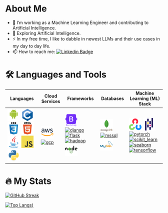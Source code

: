 # About Me

- :telescope: I’m working as a Machine Learning Engineer and contributing to Artificial Intelligence.
- :seedling: Exploring Artificial Intelligence.
- :zap: In my free time, I like to dabble in newest LLMs and their use cases in my day to day life.
- :mailbox: How to reach me: [![Linkedin Badge](https://img.shields.io/badge/-Abhimanyu-blue?style=flat&logo=Linkedin&logoColor=white)](https://www.linkedin.com/in/Abhimanyu9539/)


# :hammer_and_wrench: Languages and Tools


| Languages | Cloud Services | Frameworks | Databases | Machine Learning (ML) Stack |
|-----------|----------------|------------|-----------|-----------------------------|
| [<img src="https://raw.githubusercontent.com/devicons/devicon/master/icons/android/android-original-wordmark.svg" alt="android" width="40" height="40"/>](https://developer.android.com) [<img src="https://raw.githubusercontent.com/devicons/devicon/master/icons/c/c-original.svg" alt="c" width="40" height="40"/>](https://www.cprogramming.com/) [<img src="https://raw.githubusercontent.com/devicons/devicon/master/icons/css3/css3-original-wordmark.svg" alt="css3" width="40" height="40"/>](https://www.w3schools.com/css/) [<img src="https://raw.githubusercontent.com/devicons/devicon/master/icons/html5/html5-original-wordmark.svg" alt="html5" width="40" height="40"/>](https://www.w3.org/html/) [<img src="https://raw.githubusercontent.com/devicons/devicon/master/icons/java/java-original.svg" alt="java" width="40" height="40"/>](https://www.java.com) [<img src="https://raw.githubusercontent.com/devicons/devicon/master/icons/javascript/javascript-original.svg" alt="javascript" width="40" height="40"/>](https://developer.mozilla.org/en-US/docs/Web/JavaScript) [<img src="https://raw.githubusercontent.com/devicons/devicon/master/icons/python/python-original.svg" alt="python" width="40" height="40"/>](https://www.python.org) | [<img src="https://raw.githubusercontent.com/devicons/devicon/master/icons/amazonwebservices/amazonwebservices-original-wordmark.svg" alt="aws" width="40" height="40"/>](https://aws.amazon.com) [<img src="https://www.vectorlogo.zone/logos/google_cloud/google_cloud-icon.svg" alt="gcp" width="40" height="40"/>](https://cloud.google.com) | [<img src="https://raw.githubusercontent.com/devicons/devicon/master/icons/bootstrap/bootstrap-plain-wordmark.svg" alt="bootstrap" width="40" height="40"/>](https://getbootstrap.com) [<img src="https://cdn.worldvectorlogo.com/logos/django.svg" alt="django" width="40" height="40"/>](https://www.djangoproject.com/) [<img src="https://www.vectorlogo.zone/logos/pocoo_flask/pocoo_flask-icon.svg" alt="flask" width="40" height="40"/>](https://flask.palletsprojects.com/) [<img src="https://www.vectorlogo.zone/logos/apache_hadoop/apache_hadoop-icon.svg" alt="hadoop" width="40" height="40"/>](https://hadoop.apache.org/) [<img src="https://raw.githubusercontent.com/devicons/devicon/master/icons/nodejs/nodejs-original-wordmark.svg" alt="nodejs" width="40" height="40"/>](https://nodejs.org) | [<img src="https://raw.githubusercontent.com/devicons/devicon/master/icons/mongodb/mongodb-original-wordmark.svg" alt="mongodb" width="40" height="40"/>](https://www.mongodb.com/) [<img src="https://www.svgrepo.com/show/303229/microsoft-sql-server-logo.svg" alt="mssql" width="40" height="40"/>](https://www.microsoft.com/en-us/sql-server) [<img src="https://raw.githubusercontent.com/devicons/devicon/master/icons/mysql/mysql-original-wordmark.svg" alt="mysql" width="40" height="40"/>](https://www.mysql.com/) | [<img src="https://raw.githubusercontent.com/devicons/devicon/master/icons/opencv/opencv-original.svg" alt="opencv" width="40" height="40"/>](https://opencv.org/) [<img src="https://raw.githubusercontent.com/devicons/devicon/2ae2a900d2f041da66e950e4d48052658d850630/icons/pandas/pandas-original.svg" alt="pandas" width="40" height="40"/>](https://pandas.pydata.org/) [<img src="https://www.vectorlogo.zone/logos/pytorch/pytorch-icon.svg" alt="pytorch" width="40" height="40"/>](https://pytorch.org/) [<img src="https://upload.wikimedia.org/wikipedia/commons/0/05/Scikit_learn_logo_small.svg" alt="scikit_learn" width="40" height="40"/>](https://scikit-learn.org/) [<img src="https://seaborn.pydata.org/_images/logo-mark-lightbg.svg" alt="seaborn" width="40" height="40"/>](https://seaborn.pydata.org/) [<img src="https://www.vectorlogo.zone/logos/tensorflow/tensorflow-icon.svg" alt="tensorflow" width="40" height="40"/>](https://www.tensorflow.org) |

</div>

# :fire: My Stats

[![GitHub Streak](https://github-readme-streak-stats.herokuapp.com/?user=Abhimanyu9539&theme=dark)](https://git.io/streak-stats)

[![Top Langs](https://github-readme-stats.vercel.app/api/top-langs/?username=Abhimanyu9539&theme=dark))](https://github.com/anuraghazra/github-readme-stats)
